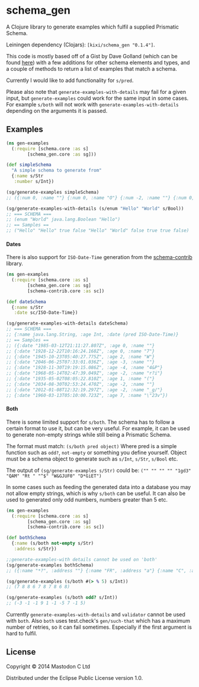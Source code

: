 # schema_gen

A Clojure library to generate examples which fulfil a supplied Prismatic Schema.

Leiningen dependency (Clojars): ``[kixi/schema_gen "0.1.4"]``.

This code is mostly based off of a Gist by Dave Golland (which can be found [here](https://gist.github.com/davegolland/3bc4277fe109e7b11770)) with a few additions for other schema elements and types, and a couple of methods to return a list of examples that match a schema.

Currently I would like to add functionality for ``s/pred``.

Please also note that ``generate-examples-with-details`` may fail for a given input, but ``generate-examples`` could work for the same input in some cases. For example ``s/both`` will not work with ``generate-examples-with-details`` depending on the arguments it is passed.

## Examples

```clojure
(ns gen-examples
  (:require [schema.core :as s]
	    [schema_gen.core :as sg]))

(def simpleSchema
  "A simple schema to generate from"
  {:name s/Str
   :number s/Int})

(sg/generate-examples simpleSchema)
;; ({:num 0, :name ""} {:num 0, :name "O"} {:num -2, :name ""} {:num 0, :name "x"} {:num 4, :name "ci"} {:num 0, :name "h"} {:num 3, :name "-1g^Js"} {:num -5, :name "6i$v!"} {:num -5, :name "}C"} {:num 7, :name ">XX(#|V"})

(sg/generate-examples-with-details (s/enum "Hello" "World" s/Bool))
;; === SCHEMA ===
;; (enum "World" java.lang.Boolean "Hello")
;; == Samples ==
;; ("Hello" "Hello" true false "Hello" "World" false true true false)
```

#### Dates
There is also support for ``ISO-Date-Time`` generation from the [schema-contrib](https://github.com/sfx/schema-contrib) library.

```clojure
(ns gen-examples
  (:require [schema.core :as s]
	    [schema_gen.core :as sg]
	    [schema-contrib.core :as sc])

(def dateSchema
  {:name s/Str
   :date sc/ISO-Date-Time})

(sg/generate-examples-with-details dateSchema)
;; === SCHEMA ===
;; {:name java.lang.String, :age Int, :date (pred ISO-Date-Time)}
;; == Samples ==
;; ({:date "1985-03-12T21:11:27.807Z", :age 0, :name ""}
;; {:date "1928-12-22T10:16:24.168Z", :age 0, :name "7"}
;; {:date "1945-10-23T05:40:27.775Z", :age 2, :name "W"}
;; {:date "2046-06-25T07:33:01.036Z", :age -3, :name ""}
;; {:date "1928-11-30T19:19:15.086Z", :age -4, :name "4&P"}
;; {:date "1968-05-14T02:47:39.049Z", :age -2, :name "r?i"}
;; {:date "1935-05-02T08:05:22.810Z", :age 1, :name "("}
;; {:date "2034-08-30T02:53:24.470Z", :age -2, :name ""}
;; {:date "2012-01-08T12:32:19.297Z", :age -2, :name "_g/"}
;; {:date "1960-03-13T05:10:00.723Z", :age 7, :name "\"23v"})
```

#### Both
There is some limited support for ``s/both``. The schema has to follow a certain format to use it, but can be very useful. For example, it can be used to generate non-empty strings while still being a Prismatic Schema.

The format must match:
``(s/both pred object)``
Where pred is a simple function such as ``odd?``, ``not-empty`` or something you define yourself. Object must be a schema object to generate such as ``s/Int``, ``s/Str``, ``s/Bool`` etc.

The output of ``(sg/generate-examples s/Str)`` could be:
``("" "" "" "" "1gd3" "QAM" "Rt " "^$" "W&GJUF0" "D*GiET")``

In some cases such as feeding the generated data into a database you may not allow empty strings, which is why ``s/both`` can be useful. It can also be used to generated only odd numbers, numbers greater than 5 etc.

```clojure
(ns gen-examples
  (:require [schema.core :as s]
	    [schema_gen.core :as sg]
	    [schema-contrib.core :as sc])

(def bothSchema
  {:name (s/both not-empty s/Str)
   :address s/Str})

;;generate-examples-with details cannot be used on 'both'
(sg/generate-examples bothSchema)
;; ({:name "*?", :address ""} {:name "FR", :address "a"} {:name "C", :address "RM"} {:name "tP)", :address "]qI"} {:name "z", :address ""} {:name "MQ\\", :address "iVbnF"} {:name ";bx}R.", :address "7.6-{"} {:name "ibcue|d", :address "[_91"} {:name "pn", :address "L"} {:name "*d$!5O}-", :address "o,%iA)"})

(sg/generate-examples (s/both #(> % 5) s/Int))
;; (7 8 8 6 7 8 7 8 6 8)

(sg/generate-examples (s/both odd? s/Int))
;; (-3 -1 -1 9 1 -1 -5 7 -1 5)
```

Currently ``generate-examples-with-details`` and ``validator`` cannot be used with ``both``. Also ``both`` uses test.check's ``gen/such-that`` which has a maximum number of retries, so it can fail sometimes. Especially if the first argument is hard to fulfil.

## License

Copyright © 2014 Mastodon C Ltd

Distributed under the Eclipse Public License version 1.0.

